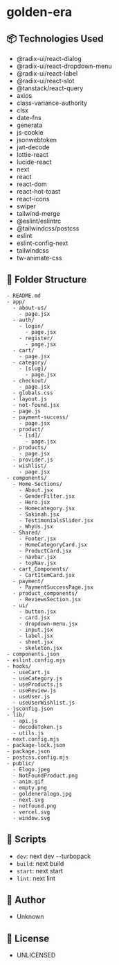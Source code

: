 # golden-era

## 📦 Technologies Used
- @radix-ui/react-dialog
- @radix-ui/react-dropdown-menu
- @radix-ui/react-label
- @radix-ui/react-slot
- @tanstack/react-query
- axios
- class-variance-authority
- clsx
- date-fns
- generata
- js-cookie
- jsonwebtoken
- jwt-decode
- lottie-react
- lucide-react
- next
- react
- react-dom
- react-hot-toast
- react-icons
- swiper
- tailwind-merge
- @eslint/eslintrc
- @tailwindcss/postcss
- eslint
- eslint-config-next
- tailwindcss
- tw-animate-css

## 📁 Folder Structure
```
- README.md
- app/
  - about-us/
    - page.jsx
  - auth/
    - login/
      - page.jsx
    - register/
      - page.jsx
  - cart/
    - page.jsx
  - category/
    - [slug]/
      - page.jsx
  - checkout/
    - page.jsx
  - globals.css
  - layout.js
  - not-found.jsx
  - page.js
  - payment-success/
    - page.jsx
  - product/
    - [id]/
      - page.jsx
  - products/
    - page.jsx
  - provider.js
  - wishlist/
    - page.jsx
- components/
  - Home-Sections/
    - About.jsx
    - GenderFilter.jsx
    - Hero.jsx
    - Homecategory.jsx
    - Sakinah.jsx
    - TestimonialsSlider.jsx
    - WhyUs.jsx
  - Shared/
    - Footer.jsx
    - HomeCategoryCard.jsx
    - ProductCard.jsx
    - navbar.jsx
    - topNav.jsx
  - cart_Components/
    - CartItemCard.jsx
  - payment/
    - PaymentSuccessPage.jsx
  - product_components/
    - ReviewsSection.jsx
  - ui/
    - button.jsx
    - card.jsx
    - dropdown-menu.jsx
    - input.jsx
    - label.jsx
    - sheet.jsx
    - skeleton.jsx
- components.json
- eslint.config.mjs
- hooks/
  - useCart.js
  - useCategory.js
  - useProducts.js
  - useReview.js
  - useUser.js
  - useUserWishlist.js
- jsconfig.json
- lib/
  - api.js
  - decodeToken.js
  - utils.js
- next.config.mjs
- package-lock.json
- package.json
- postcss.config.mjs
- public/
  - Elogo.jpeg
  - NotFoundProduct.png
  - anim.gif
  - empty.png
  - goldeneralogo.jpg
  - next.svg
  - notfound.png
  - vercel.svg
  - window.svg
```

## 📜 Scripts
- `dev`: next dev --turbopack
- `build`: next build
- `start`: next start
- `lint`: next lint

## 👤 Author
- Unknown

## 📝 License
- UNLICENSED
